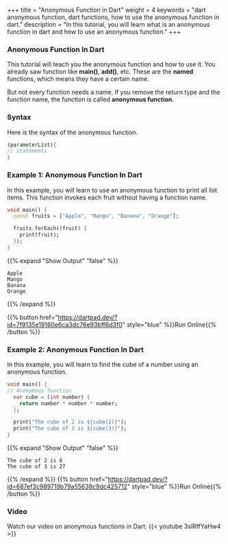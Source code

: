 +++
title = "Anonymous Function in Dart"
weight = 4
keywords = "dart anonymous function, dart functions, how to use the anonymous function in dart."
description = "In this tutorial, you will learn what is an anonymous function in dart and how to use an anonymous function."
+++

### Anonymous Function In Dart
This tutorial will teach you the anonymous function and how to use it. You already saw function like **main()**, **add()**, etc. These are the **named** functions, which means they have a certain name. 

But not every function needs a name. If you remove the return type and the function name, the function is called **anonymous function**.

### Syntax
Here is the syntax of the anonymous function.
```dart
(parameterList){
// statements
}

```
### Example 1: Anonymous Function In Dart
In this example, you will learn to use an anonymous function to print all list items. This function invokes each fruit without having a function name. 

```dart
void main() {
  const fruits = ["Apple", "Mango", "Banana", "Orange"];

  fruits.forEach((fruit) {
    print(fruit);
  });
}

```
{{% expand "Show Output" "false" %}}
````plaintext
Apple
Mango
Banana
Orange
````
{{% /expand %}}

{{% button href="https://dartpad.dev/?id=7f9135e19160e6ca3dc76e93bff6d3f0" style="blue" %}}Run Online{{% /button %}}
### Example 2: Anonymous Function In Dart
In this example, you will learn to find the cube of a number using an anonymous function. 

```dart
void main() {
// Anonymous function
  var cube = (int number) {
    return number * number * number;
  };

  print("The cube of 2 is ${cube(2)}");
  print("The cube of 3 is ${cube(3)}");
}
```
{{% expand "Show Output" "false" %}}
````plaintext
The cube of 2 is 8
The cube of 3 is 27
````
{{% /expand %}}
{{% button href="https://dartpad.dev/?id=687ef3c989719b79a55638c9dc425712" style="blue" %}}Run Online{{% /button %}}

### Video
Watch our video on anonymous functions in Dart.
{{< youtube 3slRffYaHw4 >}}

